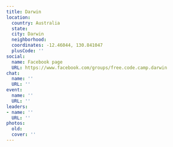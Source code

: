 ```yaml
---
title: Darwin
location:
  country: Australia
  state: 
  city: Darwin
  neighborhood: 
  coordinates: -12.46044, 130.841047
  plusCode: ''
social:
  name: Facebook page
  URL: https://www.facebook.com/groups/free.code.camp.darwin
chat:
  name: ''
  URL: ''
event:
  name: ''
  URL: ''
leaders:
- name: ''
  URL: ''
photos:
  old: 
  cover: ''
---
```

